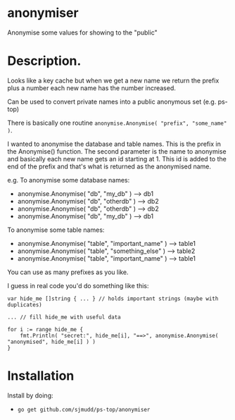 # anonymiser
Anonymise some values for showing to the "public"

# Description.

Looks like a key cache but when we get a new name we return the
prefix plus a number each new name has the number increased.

Can be used to convert private names into a public anonymous set (e.g. ps-top)

There is basically one routine `anonymise.Anonymise( "prefix", "some_name" )`.

I wanted to anonymise the database and table names. This is the
prefix in the Anonymise() function.  The second parameter is the
name to anonymise and basically each new name gets an id starting
at 1. This id is added to the end of the prefix and that's what is
returned as the anonymised name.

e.g.
To anonymise some database names:
* anonymise.Anonymise( "db",    "my_db" )   --> db1
* anonymise.Anonymise( "db",    "otherdb" ) --> db2
* anonymise.Anonymise( "db",    "otherdb" ) --> db2
* anonymise.Anonymise( "db",    "my_db" )   --> db1

To anonymise some table names:
* anonymise.Anonymise( "table", "important_name" )  --> table1
* anonymise.Anonymise( "table", "something_else" )  --> table2
* anonymise.Anonymise( "table", "important_name" )  --> table1

You can use as many prefixes as you like.

I guess in real code you'd do something like this:
```
var hide_me []string { ... } // holds important strings (maybe with duplicates)

... // fill hide_me with useful data

for i := range hide_me {
	fmt.Println( "secret:", hide_me[i], "==>", anonymise.Anonymise( "anonymised", hide_me[i] ) )
}
``` 

# Installation

Install by doing:
* `go get github.com/sjmudd/ps-top/anonymiser`
